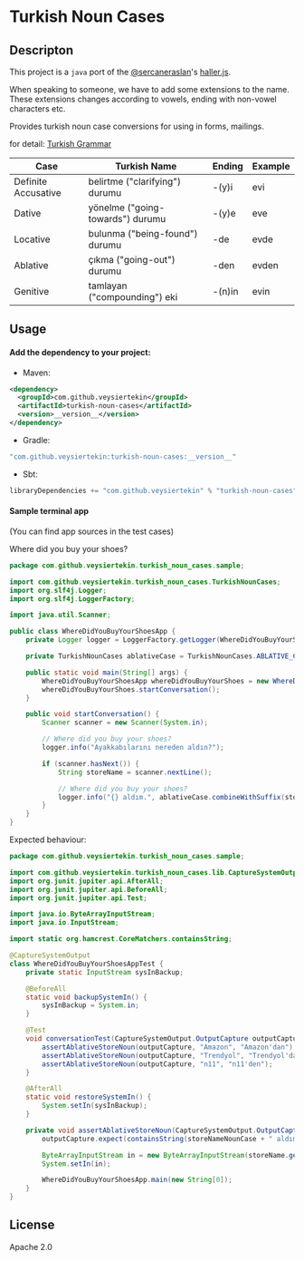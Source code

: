# Turkish Noun Cases

## Descripton

This project is a `java` port of the [@sercaneraslan](https://github.com/sercaneraslan)'s [haller.js](https://github.com/sercaneraslan/haller.js/blob/master/haller.js).

When speaking to someone, we have to add some extensions to the name. These extensions changes according to vowels, ending with non-vowel characters etc.

Provides turkish noun case conversions for using in forms, mailings.

for detail: [Turkish Grammar](https://en.wikipedia.org/wiki/Turkish_grammar)

| Case                | Turkish Name                     | Ending | Example |
|---------------------|----------------------------------|--------|---------|
| Definite Accusative | belirtme ("clarifying") durumu   | -(y)i  | evi     |
| Dative              | yönelme ("going-towards") durumu | -(y)e  | eve     |
| Locative            | bulunma ("being-found") durumu   | -de    | evde    |
| Ablative            | çıkma ("going-out") durumu       | -den   | evden   |
| Genitive            | tamlayan ("compounding") eki     | -(n)in | evin    |

## Usage

#### Add the dependency to your project:

* Maven:

```xml
<dependency>
  <groupId>com.github.veysiertekin</groupId>
  <artifactId>turkish-noun-cases</artifactId>
  <version>__version__</version>
</dependency>
```

* Gradle:

```groovy
"com.github.veysiertekin:turkish-noun-cases:__version__"
```

* Sbt:

```scala
libraryDependencies += "com.github.veysiertekin" % "turkish-noun-cases" % __version__
```

#### Sample terminal app

(You can find app sources in the test cases)

Where did you buy your shoes?

```java
package com.github.veysiertekin.turkish_noun_cases.sample;

import com.github.veysiertekin.turkish_noun_cases.TurkishNounCases;
import org.slf4j.Logger;
import org.slf4j.LoggerFactory;

import java.util.Scanner;

public class WhereDidYouBuyYourShoesApp {
    private Logger logger = LoggerFactory.getLogger(WhereDidYouBuyYourShoesApp.class);

    private TurkishNounCases ablativeCase = TurkishNounCases.ABLATIVE_CASE;

    public static void main(String[] args) {
        WhereDidYouBuyYourShoesApp whereDidYouBuyYourShoes = new WhereDidYouBuyYourShoesApp();
        whereDidYouBuyYourShoes.startConversation();
    }

    public void startConversation() {
        Scanner scanner = new Scanner(System.in);

        // Where did you buy your shoes?
        logger.info("Ayakkabılarını nereden aldın?");

        if (scanner.hasNext()) {
            String storeName = scanner.nextLine();

            // Where did you buy your shoes?
            logger.info("{} aldım.", ablativeCase.combineWithSuffix(storeName));
        }
    }
}
```

Expected behaviour:

```java
package com.github.veysiertekin.turkish_noun_cases.sample;

import com.github.veysiertekin.turkish_noun_cases.lib.CaptureSystemOutput;
import org.junit.jupiter.api.AfterAll;
import org.junit.jupiter.api.BeforeAll;
import org.junit.jupiter.api.Test;

import java.io.ByteArrayInputStream;
import java.io.InputStream;

import static org.hamcrest.CoreMatchers.containsString;

@CaptureSystemOutput
class WhereDidYouBuyYourShoesAppTest {
    private static InputStream sysInBackup;

    @BeforeAll
    static void backupSystemIn() {
        sysInBackup = System.in;
    }

    @Test
    void conversationTest(CaptureSystemOutput.OutputCapture outputCapture) {
        assertAblativeStoreNoun(outputCapture, "Amazon", "Amazon'dan");
        assertAblativeStoreNoun(outputCapture, "Trendyol", "Trendyol'dan");
        assertAblativeStoreNoun(outputCapture, "n11", "n11'den");
    }

    @AfterAll
    static void restoreSystemIn() {
        System.setIn(sysInBackup);
    }

    private void assertAblativeStoreNoun(CaptureSystemOutput.OutputCapture outputCapture, String storeName, String storeNameNounCase) {
        outputCapture.expect(containsString(storeNameNounCase + " aldım."));

        ByteArrayInputStream in = new ByteArrayInputStream(storeName.getBytes());
        System.setIn(in);

        WhereDidYouBuyYourShoesApp.main(new String[0]);
    }
}
```

## License

Apache 2.0
